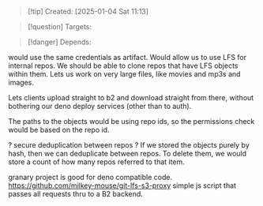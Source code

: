 
>[!tip] Created: [2025-01-04 Sat 11:13]

>[!question] Targets: 

>[!danger] Depends: 

would use the same credentials as artifact.
Would allow us to use LFS for internal repos.
We should be able to clone repos that have LFS objects within them.
Lets us work on very large files, like movies and mp3s and images.

Lets clients upload straight to b2 and download straight from there, without bothering our deno deploy services (other than to auth).

The paths to the objects would be using repo ids, so the permissions check would be based on the repo id.

? secure deduplication between repos ? 
If we stored the objects purely by hash, then we can deduplicate between repos.
To delete them, we would store a count of how many repos referred to that item.


granary project is good for deno compatible code.
https://github.com/milkey-mouse/git-lfs-s3-proxy simple js script that passes all requests thru to a B2 backend.